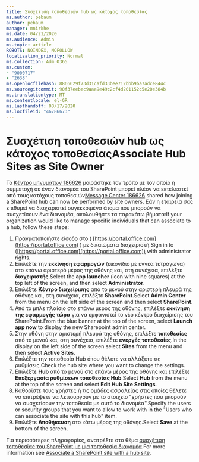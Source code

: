 ```yaml
---
title: Συσχέτιση τοποθεσιών hub ως κάτοχος τοποθεσίας
ms.author: pebaum
author: pebaum
manager: mnirkhe
ms.date: 04/21/2020
ms.audience: Admin
ms.topic: article
ROBOTS: NOINDEX, NOFOLLOW
localization_priority: Normal
ms.collection: Adm_O365
ms.custom:
- "9000717"
- "2638"
ms.openlocfilehash: 8866629f73d31cafd33bee712bbb9ba7adce844c
ms.sourcegitcommit: 90f37eebec9aaa9e49c2cf4d201152c5e20e384b
ms.translationtype: MT
ms.contentlocale: el-GR
ms.lasthandoff: 08/17/2020
ms.locfileid: "46786673"
---
```

# <a name="associate-hub-sites-as-site-owner"></a><span data-ttu-id="834af-102">Συσχέτιση τοποθεσιών hub ως κάτοχος τοποθεσίας</span><span class="sxs-lookup"><span data-stu-id="834af-102">Associate Hub Sites as Site Owner</span></span>

<span data-ttu-id="834af-103">Το [Κέντρο μηνυμάτων 186626](https://admin.microsoft.com/Adminportal/Home?source=applauncher#/MessageCenter?id=MC186626) μοιράστηκε τον τρόπο με τον οποίο η συμμετοχή σε έναν διανομέα του SharePoint μπορεί πλέον να εκτελεστεί από τους κατόχους τοποθεσιών</span><span class="sxs-lookup"><span data-stu-id="834af-103">[Message Center 186626](https://admin.microsoft.com/Adminportal/Home?source=applauncher#/MessageCenter?id=MC186626) shared how joining a SharePoint hub can now be performed by site owners.</span></span> <span data-ttu-id="834af-104">Εάν η εταιρεία σας επιθυμεί να διαχειριστεί συγκεκριμένα άτομα που μπορούν να συσχετίσουν ένα διανομέα, ακολουθήστε τα παρακάτω βήματα:</span><span class="sxs-lookup"><span data-stu-id="834af-104">If your organization would like to manage specific individuals that can associate to a hub, follow these steps:</span></span> 

1. <span data-ttu-id="834af-105">Πραγματοποιήστε είσοδο στο ( [https://portal.office.com](https://portal.office.com) ) με δικαιώματα διαχειριστή.</span><span class="sxs-lookup"><span data-stu-id="834af-105">Sign in to ([https://portal.office.com](https://portal.office.com)) with administrator rights.</span></span>
2. <span data-ttu-id="834af-106">Επιλέξτε την **εκκίνηση εφαρμογών** (εικονίδιο με εννέα τετράγωνα) στο επάνω αριστερό μέρος της οθόνης και, στη συνέχεια, επιλέξτε **διαχειριστής**.</span><span class="sxs-lookup"><span data-stu-id="834af-106">Select the **app launcher** (icon with nine squares) at the top left of the screen, and then select **Administrator**.</span></span>
3. <span data-ttu-id="834af-107">Επιλέξτε **Κέντρο διαχείρισης** από το μενού στην αριστερή πλευρά της οθόνης και, στη συνέχεια, επιλέξτε **SharePoint**.</span><span class="sxs-lookup"><span data-stu-id="834af-107">Select **Admin Center** from the menu on the left side of the screen and then select **SharePoint**.</span></span>
4. <span data-ttu-id="834af-108">Από το μπλε πλαίσιο στο επάνω μέρος της οθόνης, επιλέξτε **εκκίνηση της εφαρμογής τώρα** για να εμφανιστεί το νέο κέντρο διαχείρισης του SharePoint.</span><span class="sxs-lookup"><span data-stu-id="834af-108">From the blue banner at the top of the screen, select **Launch app now** to display the new Sharepoint admin center.</span></span>
5. <span data-ttu-id="834af-109">Στην οθόνη στην αριστερή πλευρά της οθόνης, επιλέξτε **τοποθεσίες** από το μενού και, στη συνέχεια, επιλέξτε **ενεργές τοποθεσίες**.</span><span class="sxs-lookup"><span data-stu-id="834af-109">In the display on the left side of the screen select **Sites** from the menu and then select **Active Sites**.</span></span>
6. <span data-ttu-id="834af-110">Επιλέξτε την τοποθεσία Hub όπου θέλετε να αλλάξετε τις ρυθμίσεις.</span><span class="sxs-lookup"><span data-stu-id="834af-110">Check the hub site where you want to change the settings.</span></span>
7. <span data-ttu-id="834af-111">Επιλέξτε **Hub** από το μενού στο επάνω μέρος της οθόνης και επιλέξτε **Επεξεργασία ρυθμίσεων τοποθεσίας Hub**.</span><span class="sxs-lookup"><span data-stu-id="834af-111">Select **Hub** from the menu at the top of the screen and select **Edit Hub Site Settings**.</span></span>
8. <span data-ttu-id="834af-112">Καθορίστε τους χρήστες ή τις ομάδες ασφαλείας στις οποίες θέλετε να επιτρέψετε να λειτουργούν με το στοιχείο "χρήστες που μπορούν να συσχετίσουν την τοποθεσία με αυτό το διανομέα".</span><span class="sxs-lookup"><span data-stu-id="834af-112">Specify the users or security groups that you want to allow to work with in the "Users who can associate the site with this hub" item.</span></span>
9. <span data-ttu-id="834af-113">Επιλέξτε **Αποθήκευση** στο κάτω μέρος της οθόνης.</span><span class="sxs-lookup"><span data-stu-id="834af-113">Select **Save** at the bottom of the screen.</span></span>

<span data-ttu-id="834af-114">Για περισσότερες πληροφορίες, ανατρέξτε στο θέμα [συσχέτιση τοποθεσίας του SharePoint με μια τοποθεσία διανομέα](https://support.office.com/article/associate-a-sharepoint-site-with-a-hub-site-ae0009fd-af04-4d3d-917d-88edb43efc05).</span><span class="sxs-lookup"><span data-stu-id="834af-114">For more information see [Associate a SharePoint site with a hub site](https://support.office.com/article/associate-a-sharepoint-site-with-a-hub-site-ae0009fd-af04-4d3d-917d-88edb43efc05).</span></span> 